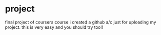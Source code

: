 # project
final project of coursera course
i created a github a/c just for uploading my project.
this is very easy and you should try too!!
